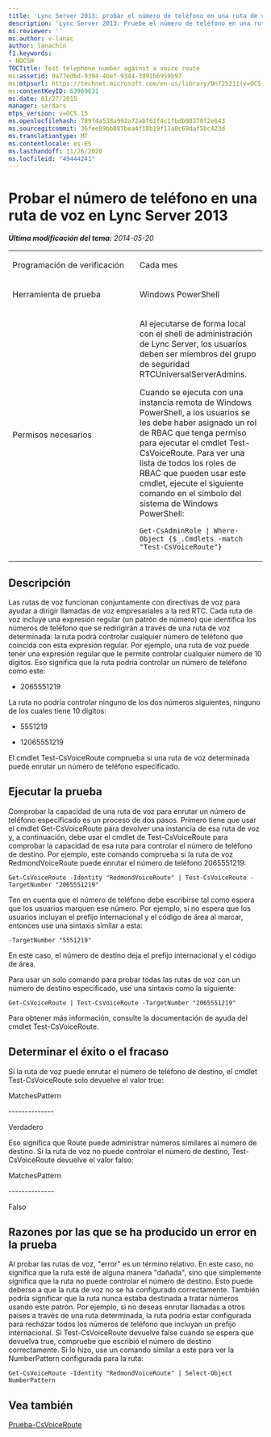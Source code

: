 ```yaml
---
title: 'Lync Server 2013: probar el número de teléfono en una ruta de voz'
description: 'Lync Server 2013: Pruebe el número de teléfono en una ruta de voz.'
ms.reviewer: ''
ms.author: v-lanac
author: lanachin
f1.keywords:
- NOCSH
TOCTitle: Test telephone number against a voice route
ms:assetid: 9a77ed6d-9394-4bef-9344-3d91b6959b97
ms:mtpsurl: https://technet.microsoft.com/en-us/library/Dn725211(v=OCS.15)
ms:contentKeyID: 63969631
ms.date: 01/27/2015
manager: serdars
mtps_version: v=OCS.15
ms.openlocfilehash: 789f4a538a992a72abf61f4c1fbdb98370f2e643
ms.sourcegitcommit: 36fee89bb887bea4f18b19f17a8c69daf5bc423d
ms.translationtype: MT
ms.contentlocale: es-ES
ms.lasthandoff: 11/26/2020
ms.locfileid: "49444241"
---
```

# <a name="test-telephone-number-against-a-voice-route-in-lync-server-2013"></a>Probar el número de teléfono en una ruta de voz en Lync Server 2013

<div data-xmlns="http://www.w3.org/1999/xhtml">

<div class="topic" data-xmlns="http://www.w3.org/1999/xhtml" data-msxsl="urn:schemas-microsoft-com:xslt" data-cs="https://msdn.microsoft.com/">

<div data-asp="https://msdn2.microsoft.com/asp">



</div>

<div id="mainSection">

<div id="mainBody">

<span> </span>

_**Última modificación del tema:** 2014-05-20_


<table>
<colgroup>
<col style="width: 50%" />
<col style="width: 50%" />
</colgroup>
<tbody>
<tr class="odd">
<td><p>Programación de verificación</p></td>
<td><p>Cada mes</p></td>
</tr>
<tr class="even">
<td><p>Herramienta de prueba</p></td>
<td><p>Windows PowerShell</p></td>
</tr>
<tr class="odd">
<td><p>Permisos necesarios</p></td>
<td><p>Al ejecutarse de forma local con el shell de administración de Lync Server, los usuarios deben ser miembros del grupo de seguridad RTCUniversalServerAdmins.</p>
<p>Cuando se ejecuta con una instancia remota de Windows PowerShell, a los usuarios se les debe haber asignado un rol de RBAC que tenga permiso para ejecutar el cmdlet Test-CsVoiceRoute. Para ver una lista de todos los roles de RBAC que pueden usar este cmdlet, ejecute el siguiente comando en el símbolo del sistema de Windows PowerShell:</p>
<p><code>Get-CsAdminRole | Where-Object {$_.Cmdlets -match &quot;Test-CsVoiceRoute&quot;}</code></p></td>
</tr>
</tbody>
</table>


<div>

## <a name="description"></a>Descripción

Las rutas de voz funcionan conjuntamente con directivas de voz para ayudar a dirigir llamadas de voz empresariales a la red RTC. Cada ruta de voz incluye una expresión regular (un patrón de número) que identifica los números de teléfono que se redirigirán a través de una ruta de voz determinada: la ruta podrá controlar cualquier número de teléfono que coincida con esta expresión regular. Por ejemplo, una ruta de voz puede tener una expresión regular que le permite controlar cualquier número de 10 dígitos. Eso significa que la ruta podría controlar un número de teléfono como este:

  - 2065551219

La ruta no podría controlar ninguno de los dos números siguientes, ninguno de los cuales tiene 10 dígitos:

  - 5551219

  - 12065551219

El cmdlet Test-CsVoiceRoute comprueba si una ruta de voz determinada puede enrutar un número de teléfono especificado.

</div>

<div>

## <a name="running-the-test"></a>Ejecutar la prueba

Comprobar la capacidad de una ruta de voz para enrutar un número de teléfono especificado es un proceso de dos pasos. Primero tiene que usar el cmdlet Get-CsVoiceRoute para devolver una instancia de esa ruta de voz y, a continuación, debe usar el cmdlet de Test-CsVoiceRoute para comprobar la capacidad de esa ruta para controlar el número de teléfono de destino. Por ejemplo, este comando comprueba si la ruta de voz RedmondVoiceRoute puede enrutar el número de teléfono 2065551219:

`Get-CsVoiceRoute -Identity "RedmondVoiceRoute" | Test-CsVoiceRoute -TargetNumber "2065551219"`

Ten en cuenta que el número de teléfono debe escribirse tal como espera que los usuarios marquen ese número. Por ejemplo, si no espera que los usuarios incluyan el prefijo internacional y el código de área al marcar, entonces use una sintaxis similar a esta:

`-TargetNumber "5551219"`

En este caso, el número de destino deja el prefijo internacional y el código de área.

Para usar un solo comando para probar todas las rutas de voz con un número de destino especificado, use una sintaxis como la siguiente:

`Get-CsVoiceRoute | Test-CsVoiceRoute -TargetNumber "2065551219"`

Para obtener más información, consulte la documentación de ayuda del cmdlet Test-CsVoiceRoute.

</div>

<div>

## <a name="determining-success-or-failure"></a>Determinar el éxito o el fracaso

Si la ruta de voz puede enrutar el número de teléfono de destino, el cmdlet Test-CsVoiceRoute solo devuelve el valor true:

MatchesPattern

\--------------

Verdadero

Eso significa que Route puede administrar números similares al número de destino. Si la ruta de voz no puede controlar el número de destino, Test-CsVoiceRoute devuelve el valor falso:

MatchesPattern

\--------------

Falso

</div>

<div>

## <a name="reasons-why-the-test-might-have-failed"></a>Razones por las que se ha producido un error en la prueba

Al probar las rutas de voz, "error" es un término relativo. En este caso, no significa que la ruta esté de alguna manera "dañada", sino que simplemente significa que la ruta no puede controlar el número de destino. Esto puede deberse a que la ruta de voz no se ha configurado correctamente. También podría significar que la ruta nunca estaba destinada a tratar números usando este patrón. Por ejemplo, si no deseas enrutar llamadas a otros países a través de una ruta determinada, la ruta podría estar configurada para rechazar todos los números de teléfono que incluyan un prefijo internacional. Si Test-CsVoiceRoute devuelve false cuando se espera que devuelva true, compruebe que escribió el número de destino correctamente. Si lo hizo, use un comando similar a este para ver la NumberPattern configurada para la ruta:

`Get-CsVoiceRoute -Identity "RedmondVoiceRoute" | Select-Object NumberPattern`

</div>

<div>

## <a name="see-also"></a>Vea también


[Prueba-CsVoiceRoute](https://docs.microsoft.com/powershell/module/skype/Test-CsVoiceRoute)  
  

</div>

</div>

<span> </span>

</div>

</div>

</div>


